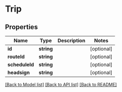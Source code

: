 # Trip

## Properties
Name | Type | Description | Notes
------------ | ------------- | ------------- | -------------
**id** | **string** |  | [optional] 
**routeId** | **string** |  | [optional] 
**scheduleId** | **string** |  | [optional] 
**headsign** | **string** |  | [optional] 

[[Back to Model list]](../README.md#documentation-for-models) [[Back to API list]](../README.md#documentation-for-api-endpoints) [[Back to README]](../README.md)



